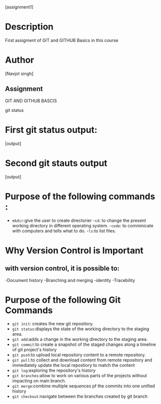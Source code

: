 [assignment1]
# Description
First assigment of GIT and GITHUB Basics in this course
# Author
[Navjot singh]
## Assignment
GIT AND GITHUB BASCIS 

git status
# First git status output:
[output]

# Second git stauts output
[output]
# Purpose of the following commands :
- `mkdir`:give the user to create directorier
-`cd`: to change the present working directory in different operating system.
-`code`: to comminicate with computers and tells what to do.
-`ls`:to list files.

# Why Version Control is Important 
## with version control, it is possible to:
-Document history
-Branching and merging 
-identity
-Tracebility
# Purpose of the following Git Commands
- `git init`: creates the new git repository.
- `git status`:displays the state of the working directory to the staging area.
- `git add`:adds a change in the working directory to the staging area.
- `git commit`:to create a snapshot of the staged changes along a timeline of git project's history
- `git push`:to upload local repository content to a remote repository.
- `git pull`:to collect and download content from remote repository and immediately update the local repostiory to match the content 
- `git log`:exploring the repository's history
- `git branches`:allow to work on various parts of the projects without impacting on main branch.
- `git merge`:combine multiple sequences pf the commits into one unified history
- `git checkout`:navigate between the branches created by git branch


